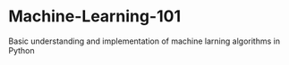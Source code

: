 # Machine-Learning-101

Basic understanding and implementation of machine larning algorithms in Python
